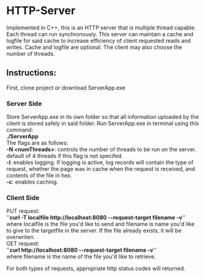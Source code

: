 # HTTP-Server
Implemented in C++, this is an HTTP server that is multiple thread capable. Each thread can run synchronously. This server can maintain a cache and logfile for said cache to increase efficiency of client requested reads and writes. Cache and logfile are optional. The client may also choose the number of threads.

## Instructions:
First, clone project or download ServerApp.exe

### Server Side
Store ServerApp.exe in its own folder so that all information uploaded by the client is stored safely in said folder. Run ServerApp.exe in terminal using this command:  
**./ServerApp**  
The flags are as follows:  
**-N \<numThreads\>**: controls the number of threads to be run on the server. default of 4 threads if this flag is not specifed.  
**-l**: enables logging. If logging is active, log records will contain the type of request, whether the page was in cache when the request is received, and contents of the file in hex.  
**-c**: enables caching.  
  
### Client Side
PUT request:  
''**curl -T localfile http://localhost:8080 --request-target filename -v**''  
where localfile is the file you'd like to send and filename is name you'd like to give to the targetfile in the server. If the file already exists, it will be overwriten.  
GET request:  
''**curl http://localhost:8080 --request-target filename -v**''  
where filename is the name of the file you'd like to retrieve.  
  
For both types of requests, appropriate http status codes will returned.
